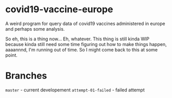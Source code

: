 # covid19-vaccine-europe
A weird program for query data of covid19 vaccines administered in europe and perhaps some analysis.

So eh, this is a thing now... Eh, whatever. This thing is still kinda WIP because kinda still need some time figuring out how to make things happen, aaaannnd, I'm running out of time.
So I might come back to this at some point.

# Branches

`master` - current developement
`attempt-01-failed` - failed attempt
